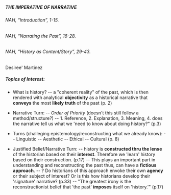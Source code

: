 ##### THE IMPERATIVE OF NARRATIVE
###### NAH, “Introduction”, 1-15.
###### NAH, “Narrating the Past”, 16-28.
###### NAH, “History as Content/Story”, 29-43.
Desiree' Martinez

##### Topics of Interest:

- What is history? 
-- a "coherent reality" of the past, which is then rendered with analytical **objectivity** as a historical narrative that **conveys** the most **likely truth** of the past (p. 2)

- Narrative Turn:
-- _Order of Priority_ (doesn't this still follow a method/structure?)
-- 1. Reference, 2. Explanation, 3. Meaning, 4. does the narrative tell us what we 'need to know about doing history?"  (p.3)

- Turns (challeging epistemology/reconstructing what we already know):
-- Linguistic
-- Aesthetic 
-- Ethical
-- Cultural
(p. 8)
- Justified Belief/Narrative Turn:
-- history is **constructed thru the lense** of the historian based on their **interest**. Therefore we 'learn' history based on their construction. (p.17)
-- This plays an important part in understanding and reconstructing the past thus, can have a **fictious approach**. 
-- ? Do historians of this approach envoke their own **agency** or their subject of interest? Or is this how historians develop their 'signature' narrative? (p.33)
-- "The greatest irony is the reconstructionist belief that 'the past' **imposes** itself on 'history.'" (p.17)

 





 




  
